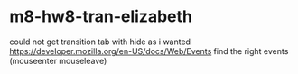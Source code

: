 # m8-hw8-tran-elizabeth
could not get transition tab with hide as i wanted
https://developer.mozilla.org/en-US/docs/Web/Events find the right events (mouseenter mouseleave)
